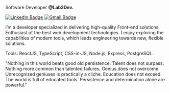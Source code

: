 Software Developer <b>@Lab2Dev.</b>

[![LinkedIn Badge](https://img.shields.io/badge/linkedin--%2300EBEB?style=for-the-badge&logo=linkedin&logoColor=white)](https://www.linkedin.com/in/danielbenicio/)
[![Gmail Badge](https://img.shields.io/badge/gmail--%2300EBEB?style=for-the-badge&logo=gmail)](danielbenicio123@gmail.com)

I’m a developer specialized in delivering high-quality Front-end solutions. Enthusiast of the best web development technologies. I enjoy exploring the capabilities of modern tools, which leads engineering towards new, flexible solutions.

Tools: ReactJS, TypeScript, CSS-in-JS, Node.js, Express, PostgreSQL. <br />

"Nothing in this world beats good old persistence. Talent does not surpass. Nothing more common than talented failures. Genius does not overcome. Unrecognized geniuses is practically a cliche. Education does not exceed. The world is full of educated fools. Persistence and determination alone are powerful."
